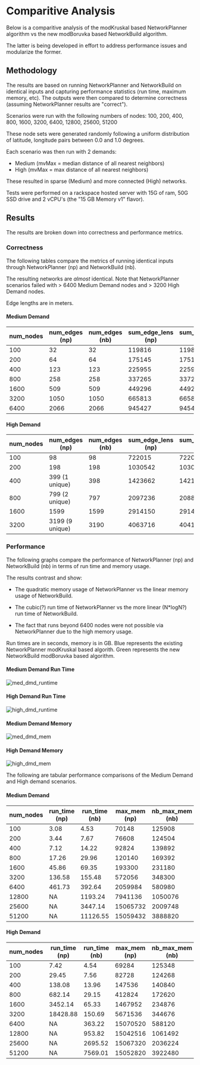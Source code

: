 # Comparitive Analysis

Below is a comparitive analysis of the modKruskal based NetworkPlanner algorithm
 vs the new modBoruvka based NetworkBuild algorithm.

The latter is being developed in effort to address performance issues and modularize the former.  

## Methodology

The results are based on running NetworkPlanner and NetworkBuild on 
identical inputs and capturing performance statistics (run time, 
maximum memory, etc).  The outputs were then compared to determine 
correctness (assuming NetworkPlanner results are "correct").  

Scenarios were run with the following numbers of nodes:
100, 200, 400, 800, 1600, 3200, 6400, 12800, 25600, 51200

These node sets were generated randomly following a uniform distribution of
latitude, longitude pairs between 0.0 and 1.0 degrees.  

Each scenario was then run with 2 demands:

- Medium (mvMax = median distance of all nearest neighbors)
- High (mvMax = max distance of all nearest neighbors)

These resulted in sparse (Medium) and more connected (High) networks.

Tests were performed on a rackspace hosted server with 15G of ram, 50G SSD 
drive and 2 vCPU's (the "15 GB Memory v1" flavor).  

## Results

The results are broken down into correctness and performance metrics.  


### Correctness

The following tables compare the metrics of running identical inputs
through NetworkPlanner (np) and NetworkBuild (nb).  

The resulting networks are *almost* identical.  Note that NetworkPlanner scenarios
failed with > 6400 Medium Demand nodes and > 3200 High Demand nodes.  

Edge lengths are in meters.

#### Medium Demand

| num_nodes | num_edges (np) | num_edges (nb) | sum_edge_lens (np) | sum_edge_lens (nb) |
|-----------|----------------|----------------|--------------------|--------------------|
| 100       | 32             | 32             | 119816             | 119816             |
| 200       | 64             | 64             | 175145             | 175145             |
| 400       | 123            | 123            | 225955             | 225955             |
| 800       | 258            | 258            | 337265             | 337265             |
| 1600      | 509            | 509            | 449296             | 449296             |
| 3200      | 1050           | 1050           | 665813             | 665813             |
| 6400      | 2066           | 2066           | 945427             | 945427             | 


#### High Demand

| num_nodes | num_edges (np) | num_edges (nb) | sum_edge_lens (np) | sum_edge_lens (nb) |
|-----------|----------------|----------------|--------------------|--------------------|
| 100       | 98             | 98             | 722015             | 722015             |
| 200       | 198            | 198            | 1030542            | 1030542            |
| 400       | 399 (1 unique) | 398            | 1423662            | 1421991            |
| 800       | 799 (2 unique) | 797            | 2097236            | 2088079            |
| 1600      | 1599           | 1599           | 2914150            | 2914150            |
| 3200      | 3199 (9 unique)| 3190           | 4063716            | 4041834            |


### Performance

The following graphs compare the performance of NetworkPlanner (np) and 
NetworkBuild (nb) in terms of run time and memory usage.  

The results contrast and show: 

- The quadratic memory usage of NetworkPlanner vs the linear memory usage of 
NetworkBuild.  

- The cubic(?) run time of NetworkPlanner vs the more linear (N*logN?) run time 
of 
NetworkBuild.

- The fact that runs beyond 6400 nodes were not possible via NetworkPlanner due
to the high memory usage.  

Run times are in seconds, memory is in GB.  Blue represents the existing NetworkPlanner modKruskal based algorith.  Green represents the new NetworkBuild modBoruvka based algorithm.  

#### Medium Demand Run Time

![med_dmd_runtime](http://i.imgur.com/16Ausud.png)

#### High Demand Run Time

![high_dmd_runtime](http://i.imgur.com/SgZdbdf.png)

#### Medium Demand Memory 

![med_dmd_mem](http://i.imgur.com/TCeGe5H.png)

#### High Demand Memory 

![high_dmd_mem](http://i.imgur.com/qWB2v7a.png)

The following are tabular performance comparisons of the Medium Demand and 
High demand scenarios.  

#### Medium Demand

| num_nodes | run_time (np) | run_time (nb) | max_mem (np) | nb_max_mem (nb) |
|-----------|---------------|---------------|--------------|-----------------|
| 100       | 3.08          | 4.53          | 70148        | 125908          |
| 200       | 3.44          | 7.67          | 76608        | 124504          |
| 400       | 7.12          | 14.22         | 92824        | 139892          |
| 800       | 17.26         | 29.96         | 120140       | 169392          |
| 1600      | 45.86         | 69.35         | 193300       | 231180          |
| 3200      | 136.58        | 155.48        | 572056       | 348300          |
| 6400      | 461.73        | 392.64        | 2059984      | 580980          |
| 12800     | NA            | 1193.24       | 7941136      | 1050076         |
| 25600     | NA            | 3447.14       | 15065732     | 2009748         |
| 51200     | NA            | 11126.55      | 15059432     | 3888820         |

#### High Demand

| num_nodes | run_time (np) | run_time (nb) | max_mem (np) | nb_max_mem (nb) |
|-----------|---------------|---------------|--------------|-----------------|
| 100       | 7.42          | 4.54          | 69284        | 125348          |
| 200       | 29.45         | 7.56          | 82728        | 124268          |
| 400       | 138.08        | 13.96         | 147536       | 140840          |
| 800       | 682.14        | 29.15         | 412824       | 172620          |
| 1600      | 3452.14       | 65.33         | 1467952      | 234876          |
| 3200      | 18428.88      | 150.69        | 5671536      | 344676          |
| 6400      | NA            | 363.22        | 15070520     | 588120          |
| 12800     | NA            | 953.82        | 15042516     | 1061492         |
| 25600     | NA            | 2695.52       | 15067320     | 2036224         |
| 51200     | NA            | 7569.01       | 15052820     | 3922480         |

